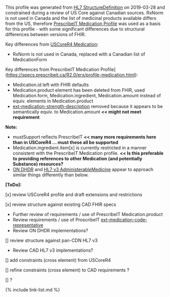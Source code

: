 <!--- Text entered into this file will appear at the top of the profiles page before the Formal Views of the profile content. -->

This profile was generated from [HL7 StructureDefinition](https://www.hl7.org/fhir/medication.profile.json) on 2019-03-28 and constrained during a review of US Core against Canadian sources.  RxNorm is not used in Canada and the list of medicinal products available differs from the US, therefore [PrescribeIT Medication Profile](https://specs.prescribeit.ca/R2.0/erx/profile-medication.html) was used as a basis for this profile - with some significant differences due to structural differences between versions of FHIR.

Key differences from [USCoreR4 Medication](https://build.fhir.org/ig/HL7/US-Core-R4/StructureDefinition-us-core-medication.html):
- RxNorm is not used in Canada, replaced with a Canadian list of MedicationForm

Key differences from PrescribeIT Medication Profile](https://specs.prescribeit.ca/R2.0/erx/profile-medication.html):
- Medication.id left with FHIR defaults
- Medication.product element has been deleted from FHIR, used Medication.form, Medication.ingredient, Medication.amount instead of equiv. elements in Medication.product
- [ext-medication-strength-description](https://specs.prescribeit.ca/R2.0/erx/extension-ext-medication-strength-description.html) removed because it appears to be semantically equiv. to Medication.amount **<< might not meet requirement**

**Note:**
- mustSupport reflects PrescribeIT **<< many more requirements here than in USCoreR4 ... must these all be supported**
- Medication.ingredient.item[x] is currently restricted in a manner consistent with the PrescribeIT Medication profile.  **<< Is this preferable to providing references to other Medication (and potentially Substance) resources?**
- [ON DHDR](https://simplifier.net/ontariodigitalhealth/medication) and [HL7 v3 AdministerableMedicine](AdministerableMedicine) appear to approach similar things differently than below.

**[ToDo]:**

[x] review USCoreR4 profile and draft extensions and restrictions

[x] review structure against existing CAD FHIR specs
- Further review of requirements / use of PrescribeIT Medication.product
- Review requirements / use of ProscribeIT [ext-medication-code-representative](https://specs.prescribeit.ca/R2.0/erx/extension-ext-medication-code-representative.html)
- Review ON DHDR implementations?

[] review structure against pan-CDN HL7 v3
- Review CAD HL7 v3 implementations?

[] add constraints (cross element) from USCoreR4

[] refine constraints (cross element) to CAD requirements ?

[] ?

{% include link-list.md %}

